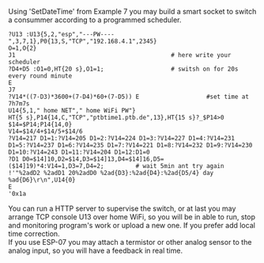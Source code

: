 Using 'SetDateTime' from Example 7 you may build a smart socket to switch a consummer according to a programmed scheduler.

    ?U13 :U13{5,2,"esp","---PW----",3,7,1},P0{13,S,"TCP","192.168.4.1",2345}
    O=1,O{2}
    J1                                            # here write your scheduler
    ?D4+D5 :O1=0,HT{20 s},O1=1;                   # switsh on for 20s every round minute
    E
    J7
    ?V14*((7-D3)*3600+(7-D4)*60+(7-D5)) E					#set time at 7h7m7s
    U14{5,1," home NET"," home WiFi PW"}
    HT{5 s},P14{14,C,"TCP","ptbtime1.ptb.de",13},HT{15 s}?_$P14>0 $14=$P14;P14{14,0}
    V14=$14/4+$14/5+$14/6
    ?V14=217 D1=1:?V14=205 D1=2:?V14=224 D1=3:?V14=227 D1=4:?V14=231 D1=5:?V14=237 D1=6:?V14=235 D1=7:?V14=221 D1=8:?V14=232 D1=9:?V14=230 D1=10:?V14=243 D1=11:?V14=204 D1=12:D1=0
    ?D1 D0=$14]10,D2=$14,D3=$14]13,D4=$14]16,D5=($14]19)*4:V14=1,D3=7,D4=2;			# wait 5min ant try again
    !'"%2adD2 %2adD1 20%2adD0 %2ad{D3}:%2ad{D4}:%2ad{D5/4} day %ad{D6}\r\n",U14{0}
    E
    '0x1a

You can run a HTTP server to supervise the switch, or at last you may arrange TCP console U13 over home WiFi, 
so you will be in able to run, stop and monitoring program's work or upload a new one. If you prefer add local time correction.  
If you use ESP-07 you may attach a termistor or other analog sensor to the analog input, so you will have a feedback in real time.

